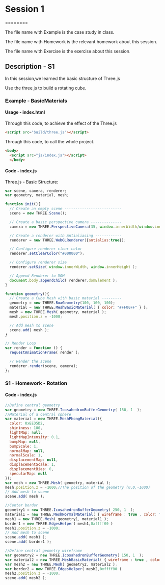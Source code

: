 # Session 1
========

The file name with Example is the case study in class.

The file name with Homework is the relevant homework about this session.

The file name with Exercise is the exercise about this session.

## Description - S1 ##

In this session,we learned the basic structure of Three.js

Use the three.js to build a rotating cube.

### Example - BasicMaterials ###

#### Usage - index.html ####
Through this code, to achieve the effect of the Three.js

```html
<script src="build/three.js"></script>
```

Through this code, to call the whole project.
```html
<body>
  <script src="js/index.js"></script>
  </body>
  ```

#### Code - index.js ####

Three.js - Basic Structure:

```javascript
var scene, camera, renderer;
var geometry, material, mesh;

function init(){
  // Create an empty scene --------------------------
  scene = new THREE.Scene();

  // Create a basic perspective camera --------------
  camera = new THREE.PerspectiveCamera(35, window.innerWidth/window.innerHeight, 300, 10000 );

  // Create a renderer with Antialiasing ------------
  renderer = new THREE.WebGLRenderer({antialias:true});

  // Configure renderer clear color
  renderer.setClearColor("#000000");

  // Configure renderer size
  renderer.setSize( window.innerWidth, window.innerHeight );

  // Append Renderer to DOM
  document.body.appendChild( renderer.domElement );
}

function geometry(){
  // Create a Cube Mesh with basic material ---------
  geometry = new THREE.BoxGeometry(100, 100, 100);
  material = new THREE.MeshBasicMaterial( { color: "#FF00FF" } );
  mesh = new THREE.Mesh( geometry, material );
  mesh.position.z = -1000;

  // Add mesh to scene
  scene.add( mesh );
}

// Render Loop
var render = function () {
  requestAnimationFrame( render );

  // Render the scene
  renderer.render(scene, camera);
};
```
### S1 - Homework - Rotation ###

#### Code - index.js ####

```javascript
//Define central geometry
var geometry = new THREE.IcosahedronBufferGeometry( 150, 1  );
//Material of a central sphere
var material = new THREE.MeshPhongMaterial({
  color: 0xEED5D2,
  shininess: 100,
  lightMap: null,
  lightMapIntensity: 0.1,
  bumpMap: null,
  bumpScale: 1,
  normalMap: null,
  normalScale: 1,
  displacementMap: null,
  displacementScale: 1,
  displacementBias: 0,
  specularMap: null
});
var mesh = new THREE.Mesh( geometry, material );
mesh.position.z = -1000;//The position of the geometry (0,0,-1000)
// Add mesh to scene
scene.add( mesh );

//Center border
geometry1 = new THREE.IcosahedronBufferGeometry( 250, 1  );
material1 = new THREE.MeshNormalMaterial( { wireframe : true , color: "#87CEFF" } );
mesh1 = new THREE.Mesh( geometry1, material1 );
border1 = new THREE.EdgesHelper( mesh1,0xffff00 )
mesh1.position.z = -1000;
// Add mesh to scene
scene.add( mesh1 );
scene.add( border1 );

//Define central geometry wireframe
var geometry2 = new THREE.IcosahedronBufferGeometry( 150, 1  );
var material2 = new THREE.MeshBasicMaterial( { wireframe : true , color: "#6B6B6B" } );
var mesh2 = new THREE.Mesh( geometry2, material2 );
var border2 = new THREE.EdgesHelper( mesh2,0xffff00 )
mesh2.position.z = -1000;
scene.add( mesh2 );
```
